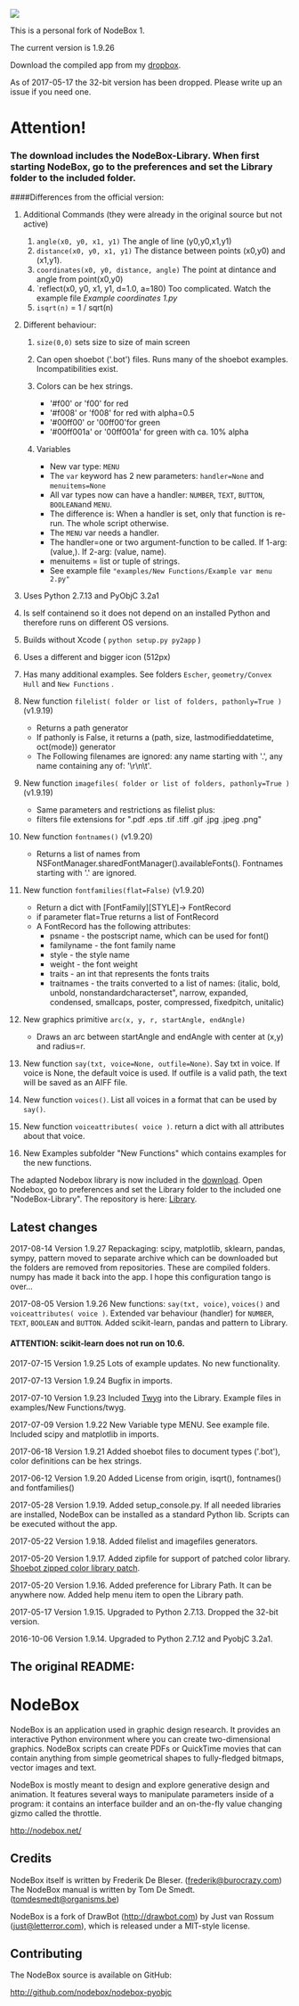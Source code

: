 <!-- $theme: default -->

![](art/nodeboxlogo_big.png?raw=true)


This is a personal fork of NodeBox 1.

The current version is 1.9.26

Download the compiled app from my [dropbox](http://goo.gl/vkuBeV).

As of 2017-05-17 the 32-bit version has been dropped. Please write up an issue if you need one.

Attention!
==========

### The download includes the NodeBox-Library. When first starting NodeBox, go to the preferences and set the Library folder to the included folder.

####Differences from the official version:

1. Additional Commands (they were already in the original source but not active)
	1.  `angle(x0, y0, x1, y1)`
		The angle of line (y0,y0,x1,y1) 
	1.  `distance(x0, y0, x1, y1)`
		The distance between points (x0,y0) and (x1,y1).
	1.  `coordinates(x0, y0, distance, angle)`
		The point at dintance and angle from point(x0,y0)
	1.  `reflect(x0, y0, x1, y1, d=1.0, a=180)
		Too complicated. Watch the example file _Example coordinates 1.py_
	1.  `isqrt(n)` = 1 / sqrt(n)

1. Different behaviour:
	1.  `size(0,0)`  sets size to size of main screen
	1.  Can open shoebot ('.bot') files.  Runs many of the shoebot examples. Incompatibilities exist.
	1.  Colors can be hex strings. 
		-  '#f00' or 'f00' for red
		-  '#f008' or 'f008' for red with alpha=0.5
		-  '#00ff00' or '00ff00'for green
		-  '#00ff001a' or '00ff001a' for green with ca. 10% alpha

	1.  Variables
		-  New var type: `MENU`
		-  The `var` keyword has 2 new parameters: `handler=None` and `menuitems=None`
		-  All var types now can have a handler: `NUMBER`, `TEXT`, `BUTTON`, `BOOLEAN`and `MENU`.
		-  The difference is: When a handler is set, only that function is re-run. The whole script otherwise.
		-  The `MENU` var needs a handler.
		-  The handler=one or two argument-function to be called. If 1-arg: (value,). If 2-arg: (value, name).
		-  menuitems = list or tuple of strings.
		-  See example file `"examples/New Functions/Example var menu 2.py"`


1.  Uses Python 2.7.13 and PyObjC 3.2a1

1.  Is self containend so it does not depend on an installed Python and therefore runs on different OS versions.

1.  Builds without Xcode ( `python setup.py py2app` )

1.  Uses a different and bigger icon (512px)

1.  Has many additional examples. See folders `Escher`, `geometry/Convex Hull` and `New Functions` .

1.  New function `filelist( folder or list of folders, pathonly=True )` (v1.9.19)
	- Returns a path generator
	- If pathonly is False, it returns a (path, size, lastmodifieddatetime, oct(mode)) generator
	- The Following filenames are ignored: any name starting with '.', any name containing any of: '\r\n\t'.


1.  New function `imagefiles( folder or list of folders, pathonly=True )` (v1.9.19)
	-  Same parameters and restrictions as filelist plus:
	-  filters file extensions for ".pdf .eps .tif .tiff .gif .jpg .jpeg .png"


1.  New function `fontnames()` (v1.9.20)
	-  Returns a list of names from NSFontManager.sharedFontManager().availableFonts().
		Fontnames starting with '.' are ignored.


1.  New function `fontfamilies(flat=False)` (v1.9.20)
 	-  Return a dict with [FontFamily][STYLE]-> FontRecord
	-  if parameter flat=True returns a list of FontRecord
	-  A FontRecord has the following attributes:
		-  psname - the postscript name, which can be used for font()
		-  familyname - the font family name
		-  style - the style name
		-  weight - the font weight
		-  traits - an int that represents the fonts traits
		-  traitnames - the traits converted to a list of names: (italic, bold, unbold,
			nonstandardcharacterset", narrow, expanded, condensed, smallcaps,
			poster, compressed, fixedpitch, unitalic)


1.  New graphics primitive `arc(x, y, r, startAngle, endAngle)`
	-  Draws an arc between startAngle and endAngle with center at (x,y) and radius=r.


1.  New function `say(txt, voice=None, outfile=None)`.
		Say txt in voice. If voice is None, the default voice is used. If outfile is a valid path, the text will be saved as an AIFF file.


1.  New function `voices()`.
		List all voices in a format that can be used by `say()`.


1.  New function `voiceattributes( voice )`.
		return a dict with all attributes about that voice.


1.  New Examples subfolder "New Functions" which contains examples for the new functions.



The adapted Nodebox library is now included in the [download](http://goo.gl/vkuBeV). Open Nodebox, go to preferences and set the Library folder to the included one "NodeBox-Library". The repository is here: [Library](https://github.com/karstenw/Library). 


Latest changes
--------------

2017-08-14 Version 1.9.27 Repackaging: scipy, matplotlib, sklearn, pandas, sympy, pattern moved to separate archive which can be downloaded but the folders are removed from repositories. These are compiled folders. numpy has made it back into the app. I hope this configuration tango is over...

2017-08-05 Version 1.9.26 New functions: `say(txt, voice)`, `voices()` and `voiceattributes( voice )`. Extended var behaviour (handler) for `NUMBER`, `TEXT`, `BOOLEAN` and `BUTTON`. Added scikit-learn, pandas and pattern to Library.

#### ATTENTION: scikit-learn does not run on 10.6. ####

2017-07-15 Version 1.9.25 Lots of example updates. No new functionality.

2017-07-13 Version 1.9.24 Bugfix in imports.

2017-07-10 Version 1.9.23 Included [Twyg](http://www.johnnovak.net/twyg/) into the Library. Example files in examples/New Functions/twyg.

2017-07-09 Version 1.9.22 New Variable type MENU. See example file. Included scipy and matplotlib in imports.

2017-06-18 Version 1.9.21 Added shoebot files to document types ('.bot'), color definitions can be hex strings. 

2017-06-12 Version 1.9.20 Added License from origin, isqrt(), fontnames() and fontfamilies()

2017-05-28 Version 1.9.19. Added setup_console.py. If all needed libraries are installed, NodeBox can be installed as a standard Python lib. Scripts can be executed without the app.

2017-05-22 Version 1.9.18. Added filelist and imagefiles generators.

2017-05-20 Version 1.9.17. Added zipfile for support of patched color library. [Shoebot zipped color library patch](https://github.com/shoebot/shoebot/commit/b2b9c43b28acb9312ca2a0557cc8728fc49a47bb).

2017-05-20 Version 1.9.16. Added preference for Library Path. It can be anywhere now. Added help menu item to open the Library path.

2017-05-17 Version 1.9.15. Upgraded to Python 2.7.13. Dropped the 32-bit version.

2016-10-06 Version 1.9.14. Upgraded to Python 2.7.12 and PyobjC 3.2a1.






The original README:
--------------------


NodeBox
=======
NodeBox is an application used in graphic design research. It provides
an interactive Python environment where you can create two-dimensional
graphics. NodeBox scripts can create PDFs or QuickTime movies that can 
contain anything from simple geometrical shapes to fully-fledged bitmaps,
vector images and text.

NodeBox is mostly meant to design and explore generative design and
animation. It features several ways to manipulate parameters inside 
of a program: it contains an interface builder and an on-the-fly value 
changing gizmo called the throttle.

  http://nodebox.net/

Credits
-------
NodeBox itself is written by Frederik De Bleser. (frederik@burocrazy.com)
The NodeBox manual is written by Tom De Smedt. (tomdesmedt@organisms.be)

NodeBox is a fork of DrawBot (http://drawbot.com) by Just van Rossum (just@letterror.com),
which is released under a MIT-style license.

Contributing
------------
The NodeBox source is available on GitHub:

  http://github.com/nodebox/nodebox-pyobjc
